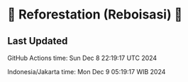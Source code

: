 
# 🌳 Reforestation (Reboisasi) 🌲

## Last Updated

GitHub Actions time: Sun Dec  8 22:19:17 UTC 2024

Indonesia/Jakarta time: Mon Dec  9 05:19:17 WIB 2024

